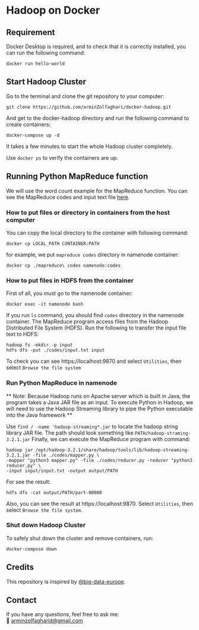 # Hadoop on Docker

## Requirement
Docker Desktop is required, and to check that it is correctly installed, you can run the following command:
```
docker run hello-world
```
## Start Hadoop Cluster
Go to the terminal and clone the git repository to your computer:
```
git clone https://github.com/arminZolfaghari/docker-hadoop.git
```
And get to the docker-hadoop directory and run the following command to create containers:
```
docker-compose up -d
```
It takes a few minutes to start the whole Hadoop cluster completely.

Use `docker ps` to verify the containers are up.

## Running Python MapReduce function
We will use the word count example for the MapReduce function. You can see the MapReduce codes and input text file [here](https://github.com/arminZolfaghari/docker-hadoop/tree/master/mapreduce%20codes).

### How to put files or directory in containers from the host computer
You can copy the local directory to the container with following command:
```
docker cp LOCAL_PATH CONTAINER:PATH
```
for example, we put `mapreduce codes` directory in namenode container:
``` 
docker cp ./mapreduce\ codes namenode:codes
```

### How to put files in HDFS from the container
First of all, you must go to the namenode container:
```
docker exec -it namenode bash
```
If you run `ls` command, you should find `codes` directory in the namenode container.
The MapReduce program access files from the Hadoop Distributed File System (HDFS). Run the following to transfer the input file text to HDFS:
```
hadoop fs -mkdir -p input
hdfs dfs -put ./codes/input.txt input
```
To check you can see https://localhost:9870 and select `Utilities`, then select `Browse the file system`

### Run Python MapReduce in namenode
** Note: Because Hadoop runs on Apache server which is built in Java, the program takes a Java JAR file as an input. To execute Python in Hadoop, we will need to use the Hadoop Streaming library to pipe the Python executable into the Java framework **

Use `find / -name 'hadoop-streaming*.jar` to locate the hadoop string library JAR file. The path should look something like `PATH/hadoop-straming-3.2.1.jar`
Finally, we can execute the MapReduce program with command:
```
hadoop jar /opt/hadoop-3.2.1/share/hadoop/tools/lib/hadoop-streaming-3.2.1.jar -file ./codes/mapper.py \
-mapper "python3 mapper.py" -file ./codes/reducer.py -reducer "python3 reducer.py" \
-input input/input.txt -output output/PATH
```
For see the result:
```
hdfs dfs -cat output/PATH/part-00000
```
Also, you can see the result at https://localhost:9870. Select `Utilities`, then select `Browse the file system`.

### Shut down Hadoop Cluster
To safely shut down the cluster and remove containers, run:
```
docker-compose down
```

## Credits
This repository is inspired by [@big-data-europe](https://github.com/big-data-europe/docker-hadoop).

## Contact
If you have any questions, feel free to ask me: </br>
:envelope_with_arrow:	arminzolfagharid@gmail.com


